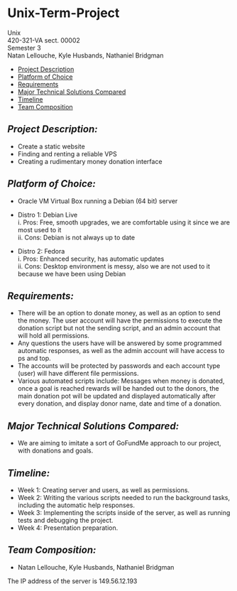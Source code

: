 # Unix-Term-Project
Unix\
420-321-VA  sect. 00002\
Semester 3\
Natan Lellouche, Kyle Husbands, Nathaniel Bridgman

- [Project Description](#project-description)
- [Platform of Choice](#platform-of-choice)
- [Requirements](#requirements)
- [Major Technical Solutions Compared](#major-technical-solutions-compared)
- [Timeline](#timeline)
- [Team Composition](#team-composition)

## *Project Description:*
  -	Create a static website
  -	Finding and renting a reliable VPS
  -	Creating a rudimentary money donation interface 
 
## *Platform of Choice:*
  -	Oracle VM Virtual Box running a Debian (64 bit) server
  -	Distro 1: Debian Live\
      i.	Pros: Free, smooth upgrades, we are comfortable using it since we are most used to it\
      ii.	Cons: Debian is not always up to date

  -	Distro 2: Fedora\
    i.	Pros: Enhanced security, has automatic updates\
    ii.	Cons: Desktop environment is messy, also we are not used to it because we have been using Debian

## *Requirements:*
  -	There will be an option to donate money, as well as an option to send the money. The user account will have the permissions to execute the donation script but not     the sending script, and an admin account that will hold all permissions.
  -	Any questions the users have will be answered by some programmed automatic responses, as well as the admin account will have access to ps and top.
  -	The accounts will be protected by passwords and each account type (user) will have different file permissions.
  -	Various automated scripts include: Messages when money is donated, once a goal is reached rewards will be handed out to the donors, the main donation pot will be       updated and displayed automatically after every donation, and display donor name, date and time of a donation.                    

## *Major Technical Solutions Compared:*
  -	We are aiming to imitate a sort of GoFundMe approach to our project, with donations and goals.

## *Timeline:*
  -	Week 1: Creating server and users, as well as permissions.
  -	Week 2: Writing the various scripts needed to run the background tasks, including the automatic help responses.
  -	Week 3: Implementing the scripts inside of the server, as well as running tests and debugging the project.
  -	Week 4: Presentation preparation.

## *Team Composition:*
  -	Natan Lellouche, Kyle Husbands, Nathaniel Bridgman

The IP address of the server is 149.56.12.193
